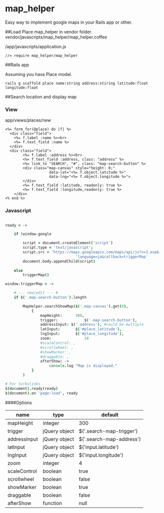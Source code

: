 
# map_helper
Easy way to implement google maps in your Rails app or other.


##Load
Place map_helper in vendor folder.
vendor/javascripts/map_helper/map_helper.coffee

/app/javascripts/application.js

```
//= require map_helper/map_helper
```


##Rails app

Assuming you hava Place model.

```
rails g scaffold place name:string address:stiring latitude:float longitude:float
```


##Search location and display map

### View

app/views/places/new

```erb
<%= form_for(@place) do |f| %>
  <div class="field">
    <%= f.label :name %><br>
    <%= f.text_field :name %>
  </div>
  <div class="field">
		<%= f.label :address %><br>
		<%= f.text_field :address, class: "address" %>
		<%= link_to "SEARCH", "#", class: "map-search-button" %>
		<div class="map-canvas" style="height: 0;"
		            data-lat="<%= f.object.latitude %>"
		            data-lng="<%= f.object.longitude %>">
		</div>
		<%= f.text_field :latitude, readonly: true %>
		<%= f.text_field :longitude,readonly: true %>
	</div>
<% end %>
```

### Javascript

```coffee

ready = ->

	if !window.google

		script = document.createElement('script')
		script.type = 'text/javascript';
		script.src = 'https://maps.googleapis.com/maps/api/js?v=3.exp&' +
		    					'language=ja&callback=triggerMap'
		document.body.appendChild(script)
	
	else
		triggerMap()

window.triggerMap = ->

	# --- new/edit --- #
	if $('.map-search-button').length

		MapHelper.searchShowMap($('.map-canvas').get(0),
			{
				mapHeight: 		300,
				trigger: 			$('.map-search-button'),
				addressInput: $('.address'), #could be multiple
				latInput: 		$('#place_latitude'),
				lngInput: 		$('#place_longitude'),
				zoom: 				10
				#scaleControl: ,
				#scrollwheel: ,
				#showMarker: ,
				#draggable: ,
				afterShow: -> 
					console.log "Map is displayed."
			}
		)

# For turbolinks
$(document).ready(ready)
$(document).on 'page:load', ready

```

####Options

name 					| type 					| default
------------- | ------------- | ------------------------
mapHeight 		| integer 			| 300
trigger 			| jQuery object | $('.search-map-trigger')
addressInput 	| jQuery object | $('.search-map-address')
latInput			| jQuery object | $('input.latitude')
lngInput			| jQuery object | $('input.longitude')
zoom					| integer				| 4
scaleControl	| boolean 			| true
scrollwheel		| boolean 			| false
showMarker		| boolean 			| true
draggable			| boolean 			| false
afterShow			| function 			| null



